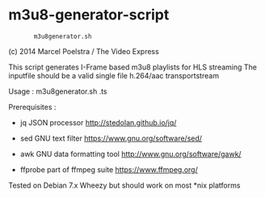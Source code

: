 m3u8-generator-script
=====================

           m3u8generator.sh

  (c) 2014 Marcel Poelstra / The Video Express
  
  This script generates I-Frame based m3u8 playlists for HLS streaming
  The inputfile should be a valid single file h.264/aac transportstream 
  
  Usage :  m3u8generator.sh <inputfile>.ts
  

  Prerequisites : 
  
  - jq  JSON processor  http://stedolan.github.io/jq/
  
  - sed GNU text filter https://www.gnu.org/software/sed/
  
  - awk GNU data formatting tool http://www.gnu.org/software/gawk/

  - ffprobe part of ffmpeg suite https://www.ffmpeg.org/
  
  Tested on Debian 7.x Wheezy but should work on most *nix platforms
 
 
